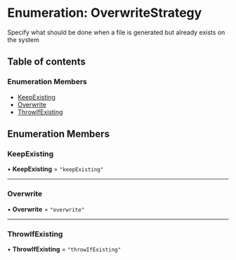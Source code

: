 # Enumeration: OverwriteStrategy

Specify what should be done when a file is generated but already exists on the system

## Table of contents

### Enumeration Members

-  [KeepExisting](../../devkit/documents/OverwriteStrategy#keepexisting)
-  [Overwrite](../../devkit/documents/OverwriteStrategy#overwrite)
-  [ThrowIfExisting](../../devkit/documents/OverwriteStrategy#throwifexisting)

## Enumeration Members

### KeepExisting

• **KeepExisting** = `"keepExisting"`

---

### Overwrite

• **Overwrite** = `"overwrite"`

---

### ThrowIfExisting

• **ThrowIfExisting** = `"throwIfExisting"`
